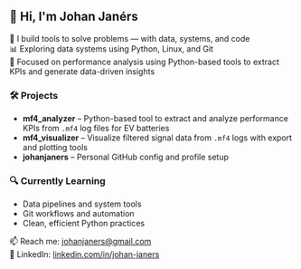 ## 👋 Hi, I'm Johan Janérs

🔧 I build tools to solve problems — with data, systems, and code  
📊 Exploring data systems using Python, Linux, and Git  
🎯 Focused on performance analysis using Python-based tools to extract KPIs and generate data-driven insights

### 🛠️ Projects
- **mf4_analyzer** – Python-based tool to extract and analyze performance KPIs from `.mf4` log files for EV batteries
- **mf4_visualizer** – Visualize filtered signal data from `.mf4` logs with export and plotting tools
- **johanjaners** – Personal GitHub config and profile setup

### 🔍 Currently Learning
- Data pipelines and system tools  
- Git workflows and automation  
- Clean, efficient Python practices

📫 Reach me: [johanjaners@gmail.com](mailto:johanjaners@gmail.com)  
🔗 LinkedIn: [linkedin.com/in/johan-janers](https://linkedin.com/in/johan-janers)
